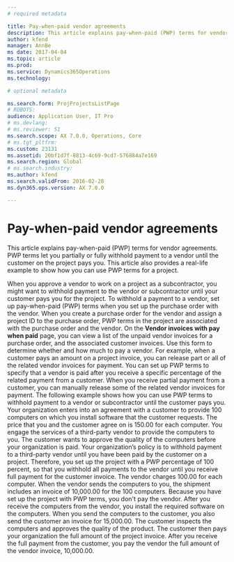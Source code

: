 ```yaml
---
# required metadata

title: Pay-when-paid vendor agreements
description: This article explains pay-when-paid (PWP) terms for vendor agreements. PWP terms let you partially or fully withhold payment to a vendor until the customer on the project pays you. This article also provides a real-life example to show how you can use PWP terms for a project.
author: kfend
manager: AnnBe
ms date: 2017-04-04
ms.topic: article
ms.prod: 
ms.service: Dynamics365Operations
ms.technology: 

# optional metadata

ms.search.form: ProjProjectsListPage
# ROBOTS: 
audience: Application User, IT Pro
# ms.devlang: 
# ms.reviewer: 51
ms.search.scope: AX 7.0.0, Operations, Core
# ms.tgt_pltfrm: 
ms.custom: 23131
ms.assetid: 20bf1d7f-8813-4c69-9cd7-576884a7e169
ms.search.region: Global
# ms.search.industry: 
ms.author: kfend
ms.search.validFrom: 2016-02-28
ms.dyn365.ops.version: AX 7.0.0

---
```


# Pay-when-paid vendor agreements

This article explains pay-when-paid (PWP) terms for vendor agreements. PWP terms let you partially or fully withhold payment to a vendor until the customer on the project pays you. This article also provides a real-life example to show how you can use PWP terms for a project.

When you approve a vendor to work on a project as a subcontractor, you might want to withhold payment to the vendor or subcontractor until your customer pays you for the project. To withhold a payment to a vendor, set up pay-when-paid (PWP) terms when you set up the purchase order with the vendor. When you create a purchase order for the vendor and assign a project ID to the purchase order, PWP terms in the project are associated with the purchase order and the vendor. On the **Vendor invoices with pay when paid** page, you can view a list of the unpaid vendor invoices for a purchase order, and the associated customer invoices. Use this form to determine whether and how much to pay a vendor. For example, when a customer pays an amount on a project invoice, you can release part or all of the related vendor invoices for payment. You can set up PWP terms to specify that a vendor is paid after you receive a specific percentage of the related payment from a customer. When you receive partial payment from a customer, you can manually release some of the related vendor invoices for payment. The following example shows how you can use PWP terms to withhold payment to a vendor or subcontractor until the customer pays you. Your organization enters into an agreement with a customer to provide 100 computers on which you install software that the customer requests. The price that you and the customer agree on is 150.00 for each computer. You engage the services of a third-party vendor to provide the computers to you. The customer wants to approve the quality of the computers before your organization is paid. Your organization’s policy is to withhold payment to a third-party vendor until you have been paid by the customer on a project. Therefore, you set up the project with a PWP percentage of 100 percent, so that you withhold all payments to the vendor until you receive full payment for the customer invoice. The vendor charges 100.00 for each computer. When the vendor sends the computers to you, the shipment includes an invoice of 10,000.00 for the 100 computers. Because you have set up the project with PWP terms, you don't pay the vendor. After you receive the computers from the vendor, you install the required software on the computers. When you send the computers to the customer, you also send the customer an invoice for 15,000.00. The customer inspects the computers and approves the quality of the product. The customer then pays your organization the full amount of the project invoice. After you receive the full payment from the customer, you pay the vendor the full amount of the vendor invoice, 10,000.00.

